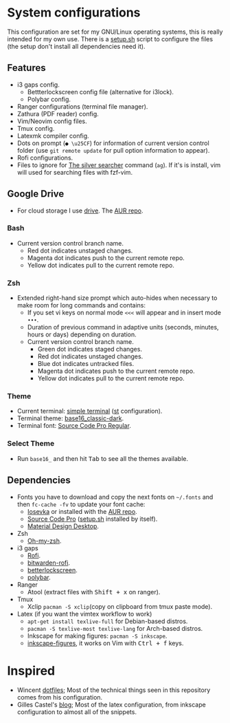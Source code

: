 # System configurations
This configuration are set for my GNU/Linux operating systems, this is really intended for my own use. There is a [setup.sh](https://github.com/fredo0522/Dotfiles/blob/master/setup.sh) script to configure the files (the setup don't install all dependencies need it).

## Features
* i3 gaps config.
    * Bettterlockscreen config file (alternative for i3lock).
    * Polybar config.
* Ranger configurations (terminal file manager).
* Zathura (PDF reader) config.
* Vim/Neovim config files.
* Tmux config.
* Latexmk compiler config.
* Dots on prompt (`● \u25CF`) for information of current version control folder (use `git remote update` for pull option information to appear).
* Rofi configurations.
* Files to ignore for [The silver searcher](https://github.com/ggreer/the_silver_searcher) command (`ag`). If it's is install, vim will used for searching files with fzf-vim.

## Google Drive
* For cloud storage I use [drive](https://github.com/odeke-em/drive). The [AUR repo](https://aur.archlinux.org/packages/drive-bin).

### Bash
* Current version control branch name.
    * Red dot indicates unstaged changes.
    * Magenta dot indicates push to the current remote repo.
    * Yellow dot indicates pull to the current remote repo.

### Zsh
* Extended right-hand size prompt which auto-hides when necessary to make room for long commands and contains:
    * If you set vi keys on normal mode `<<<` will appear and in insert mode `•••`.
    * Duration of previous command in adaptive units (seconds, minutes, hours or days) depending on duration.
    * Current version control branch name.
        * Green dot indicates staged changes.
        * Red dot indicates unstaged changes.
        * Blue dot indicates untracked files.
        * Magenta dot indicates push to the current remote repo.
        * Yellow dot indicates pull to the current remote repo.

### Theme
* Current terminal: [simple terminal](https://st.suckless.org/) ([st](https://github.com/fredo0522/st) configuration).
* Terminal theme: [base16_classic-dark](https://github.com/chriskempson/base16-shell).
* Terminal font: [Source Code Pro Regular](https://github.com/adobe-fonts/source-code-pro).

### Select Theme
* Run `base16_` and then hit <kbd>Tab</kbd> to see all the themes available.

## Dependencies
* Fonts you have to download and copy the next fonts on `~/.fonts` and then `fc-cache -fv` to update your font cache:
    * [Iosevka](https://github.com/be5invis/Iosevka/tree/master) or installed with the [AUR repo](https://aur.archlinux.org/packages/ttf-iosevka/).
    * [Source Code Pro](https://github.com/adobe-fonts/source-code-pro) ([setup.sh](https://github.com/fredo0522/Dotfiles/blob/master/setup.sh) installed by itself).
    * [Material Design Desktop](https://github.com/Templarian/MaterialDesign-Font).
* Zsh
    * [Oh-my-zsh](https://github.com/robbyrussell/oh-my-zsh).
* i3 gaps
    * [Rofi](https://github.com/davatorium/rofi).
    * [bitwarden-rofi](https://github.com/mattydebie/bitwarden-rofi).
    * [betterlockscreen](https://github.com/pavanjadhaw/betterlockscreen).
    * [polybar](https://github.com/polybar/polybar).
* Ranger
    * Atool (extract files with <kbd>Shift + x</kbd> on ranger).
* Tmux
    * Xclip `pacman -S xclip`(copy on clipboard from tmux paste mode).
* Latex (if you want the vimtex workflow to work)
    * `apt-get install texlive-full` for Debian-based distros.
    * `pacman -S texlive-most texlive-lang` for Arch-based distros.
    * Inkscape for making figures: `pacman -S inkscape`.
    * [inkscape-figures](https://github.com/gillescastel/inkscape-figures), it works on Vim with <kbd>Ctrl + f</kbd> keys.

# Inspired
* Wincent [dotfiles](https://github.com/wincent/wincent); Most of the technical things seen in this repository comes from his configuration.
* Gilles Castel's [blog](https://castel.dev/); Most of the latex configuration, from inkscape configuration to almost all of the snippets.

